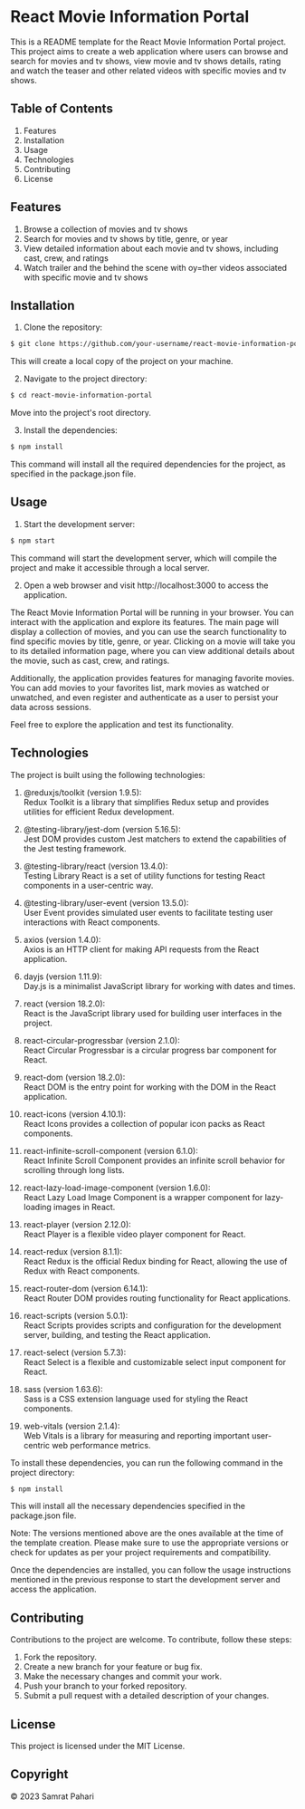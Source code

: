 # React Movie Information Portal


This is a README template for the React Movie Information Portal project. This project aims to create a web application where users can browse and search for movies and tv shows, view movie and tv shows details, rating and watch the teaser and other related videos with specific movies and tv shows.

## Table of Contents


1. Features
2. Installation
3. Usage
4. Technologies
5. Contributing
6. License

## Features


1. Browse a collection of movies and tv shows
2. Search for movies and tv shows by title, genre, or year
3. View detailed information about each movie and tv shows, including cast, crew, and ratings
4. Watch trailer and the behind the scene with oy=ther videos associated with specific movie and tv shows



## Installation


1. Clone the repository:

``` bash 
$ git clone https://github.com/your-username/react-movie-information-portal.git 
```

This will create a local copy of the project on your machine.


2. Navigate to the project directory:

```bash
$ cd react-movie-information-portal 
```
Move into the project's root directory.


3. Install the dependencies:

```bash  
$ npm install 
``` 
This command will install all the required dependencies for the project, as specified in the package.json file.



## Usage

1. Start the development server:

```bash
$ npm start
```
This command will start the development server, which will compile the project and make it accessible through a local server.

2. Open a web browser and visit http://localhost:3000 to access the application.

The React Movie Information Portal will be running in your browser. You can interact with the application and explore its features. The main page will display a collection of movies, and you can use the search functionality to find specific movies by title, genre, or year. Clicking on a movie will take you to its detailed information page, where you can view additional details about the movie, such as cast, crew, and ratings.

Additionally, the application provides features for managing favorite movies. You can add movies to your favorites list, mark movies as watched or unwatched, and even register and authenticate as a user to persist your data across sessions.

Feel free to explore the application and test its functionality.


## Technologies

The project is built using the following technologies:

1. @reduxjs/toolkit (version 1.9.5):\
Redux Toolkit is a library that simplifies Redux setup and provides utilities for efficient Redux development.

2. @testing-library/jest-dom (version 5.16.5):\
Jest DOM provides custom Jest matchers to extend the capabilities of the Jest testing framework.

3. @testing-library/react (version 13.4.0):\
Testing Library React is a set of utility functions for testing React components in a user-centric way.

4. @testing-library/user-event (version 13.5.0):\
User Event provides simulated user events to facilitate testing user interactions with React components.

5. axios (version 1.4.0):\
Axios is an HTTP client for making API requests from the React application.

6. dayjs (version 1.11.9):\
Day.js is a minimalist JavaScript library for working with dates and times.

7. react (version 18.2.0):\
React is the JavaScript library used for building user interfaces in the project.

8. react-circular-progressbar (version 2.1.0):\
React Circular Progressbar is a circular progress bar component for React.

9. react-dom (version 18.2.0):\
React DOM is the entry point for working with the DOM in the React application.

10. react-icons (version 4.10.1):\
React Icons provides a collection of popular icon packs as React components.

11. react-infinite-scroll-component (version 6.1.0):\
React Infinite Scroll Component provides an infinite scroll behavior for scrolling through long lists.

12. react-lazy-load-image-component (version 1.6.0):\
React Lazy Load Image Component is a wrapper component for lazy-loading images in React.

13. react-player (version 2.12.0):\
React Player is a flexible video player component for React.

14. react-redux (version 8.1.1):\
React Redux is the official Redux binding for React, allowing the use of Redux with React components.

15. react-router-dom (version 6.14.1):\
React Router DOM provides routing functionality for React applications.

16. react-scripts (version 5.0.1):\
React Scripts provides scripts and configuration for the development server, building, and testing the React application.

17. react-select (version 5.7.3):\
React Select is a flexible and customizable select input component for React.

18. sass (version 1.63.6):\
Sass is a CSS extension language used for styling the React components.

19. web-vitals (version 2.1.4):\
Web Vitals is a library for measuring and reporting important user-centric web performance metrics.

To install these dependencies, you can run the following command in the project directory:


```bash
$ npm install
```
This will install all the necessary dependencies specified in the package.json file.

Note: The versions mentioned above are the ones available at the time of the template creation. Please make sure to use the appropriate versions or check for updates as per your project requirements and compatibility.

Once the dependencies are installed, you can follow the usage instructions mentioned in the previous response to start the development server and access the application.

## Contributing
Contributions to the project are welcome. To contribute, follow these steps:

1. Fork the repository.
2. Create a new branch for your feature or bug fix.
3. Make the necessary changes and commit your work.
4. Push your branch to your forked repository.
5. Submit a pull request with a detailed description of your changes.

## License
This project is licensed under the MIT License.

## Copyright

© 2023 Samrat Pahari




